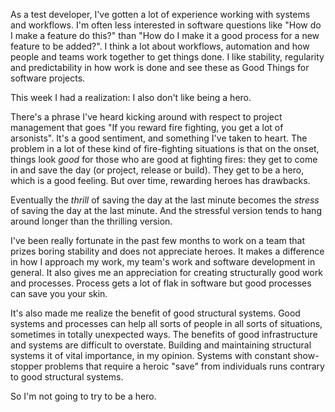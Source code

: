 As a test developer, I've gotten a lot of experience working with systems and workflows. I'm often less interested in software questions like "How do I make a feature do this?" than "How do I make it a good process for a new feature to be added?". I think a lot about workflows, automation and how people and teams work together to get things done. I like stability, regularity and predictability in how work is done and see these as Good Things for software projects. 

This week I had a realization: I also don't like being a hero. 

There's a phrase I've heard kicking around with respect to project management that goes "If you reward fire fighting, you get a lot of arsonists". It's a good sentiment, and something I've taken to heart. The problem in a lot of these kind of fire-fighting situations is that on the onset, things look *good* for those who are good at fighting fires: they get to come in and save the day (or project, release or build). They get to be a hero, which is a good feeling. But over time, rewarding heroes has drawbacks. 

Eventually the *thrill* of saving the day at the last minute becomes the *stress* of saving the day at the last minute. And the stressful version tends to hang around longer than the thrilling version. 

I've been really fortunate in the past few months to work on a team that prizes boring stability and does not appreciate heroes. It makes a difference in how I approach my work, my team's work and software development in general. It also gives me an appreciation for creating structurally good work and processes. Process gets a lot of flak in software but good processes can save you your skin.

It's also made me realize the benefit of good structural systems. Good systems and processes can help all sorts of people in all sorts of situations, sometimes in totally unexpected ways. The benefits of good infrastructure and systems are difficult to overstate. Building and maintaining structural systems it of vital importance, in my opinion. Systems with constant show-stopper problems that require a heroic "save" from individuals runs contrary to good structural systems.

So I'm not going to try to be a hero.